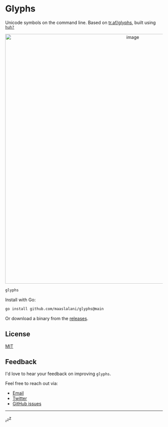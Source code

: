 # Glyphs

Unicode symbols on the command line. Based on [tr.af/glyphs](https://tr.af/glyphs/), built using [`huh?`](https://github.com/charmbracelet/huh)

<p align="center">
<img width="800" alt="image" src="https://github.com/maaslalani/glyphs/assets/42545625/9692cd5b-4b86-40d0-b02a-ae7a2ee4e5f7">
</p>

```bash
glyphs
```

Install with Go:

```sh
go install github.com/maaslalani/glyphs@main
```

Or download a binary from the [releases](https://github.com/maaslalani/glyphs/releases).

## License

[MIT](https://github.com/maaslalani/glyphs/blob/master/LICENSE)

## Feedback

I'd love to hear your feedback on improving `glyphs`.

Feel free to reach out via:
* [Email](mailto:maas@lalani.dev)
* [Twitter](https://twitter.com/maaslalani)
* [GitHub issues](https://github.com/maaslalani/glyphs/issues/new)

---

<sub><sub>z</sub></sub><sub>z</sub>z

